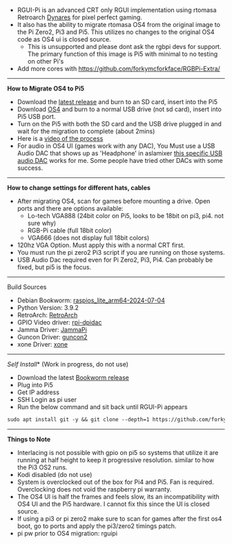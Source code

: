 - RGUI-Pi is an advanced CRT only RGUI implementation using rtomasa Retroarch [Dynares](https://github.com/forkymcforkface/RetroArch/edit/master/dynaresinfo.md) for pixel perfect gaming. 
- It also has the ability to migrate rtomasa OS4 from the original image to the Pi Zero2, Pi3 and Pi5. This utilizes no changes to the original OS4 code as OS4 ui is closed source.
   - This is unsupported and please dont ask the rgbpi devs for support. The primary function of this image is Pi5 with minimal to no testing on other Pi's
- Add more cores with https://github.com/forkymcforkface/RGBPi-Extra/
------------------------
**How to Migrate OS4 to Pi5**
- Download the [latest release](https://github.com/forkymcforkface/RGUI-Pi/releases) and burn to an SD card, insert into the Pi5
- Download [OS4](https://www.rgb-pi.com/#os) and burn to a normal USB drive (not sd card), insert into Pi5 USB port.
- Turn on the Pi5 with both the SD card and the USB drive plugged in and wait for the migration to complete (about 2mins)
- Here is a [video of the process](https://youtu.be/CJom1TIRI6g) 
- For audio in OS4 UI (games work with any DAC), You Must use a USB Audio DAC that shows up as 'Headphone' in aslamixer [this specific USB audio DAC](https://a.co/d/2eTi2mp) works for me. Some people have tried other DACs with some success. 

------------------------
**How to change settings for different hats, cables**
- After migrating OS4, scan for games before mounting a drive. Open ports and there are options available:
   - Lo-tech VGA888 (24bit color on Pi5, looks to be 18bit on pi3, pi4. not sure why)
   - RGB-Pi cable (full 18bit color)
   - VGA666 (does not display full 18bit colors)
- 120hz VGA Option. Must apply this with a normal CRT first.
- You must run the pi zero2 Pi3 script if you are running on those systems.
- USB Audio Dac required even for Pi Zero2, Pi3, Pi4. Can probably be fixed, but pi5 is the focus. 
------------------------
Build Sources
- Debian Bookworm: [raspios_lite_arm64-2024-07-04](https://downloads.raspberrypi.com/raspios_lite_arm64/images/)
- Python Version: 3.9.2
- RetroArch: [RetroArch](https://github.com/forkymcforkface/RetroArch)
- GPIO Video driver: [rpi-dpidac](https://github.com/forkymcforkface/rpi-dpidac)
- Jamma Driver: [JammaPi](https://github.com/forkymcforkface/JammaPi)
- Guncon Driver: [guncon2](https://github.com/rtomasa/guncon2)
- xone Driver: [xone](https://github.com/forkymcforkface/xone)
------------------------


*Self Install** (Work in progress, do not use)
   - Download the latest [Bookworm release](https://downloads.raspberrypi.com/raspios_lite_arm64/images/)
   - Plug into Pi5
   - Get IP address
   - SSH Login as pi user
   - Run the below command and sit back until RGUI-Pi appears
   ```markdown
   sudo apt install git -y && git clone --depth=1 https://github.com/forkymcforkface/RGUI-Pi.git && cd RGUI-Pi && chmod +x Install-RGUI.sh && ./Install-RGUI.sh
   ```
--------------------
 
**Things to Note**
- Interlacing is not possible with gpio on pi5 so systems that utilize it are running at half height to keep it progressive resolution. similar to how the Pi3 OS2 runs. 
- Kodi disabled (do not use)
- System is overclocked out of the box for Pi4 and Pi5. Fan is required. Overclocking does not void the raspberry pi warranty. 
- The OS4 UI is half the frames and feels slow, its an incompatibility with OS4 UI and the Pi5 hardware. I cannot fix this since the UI is closed source.
- If using a pi3 or pi zero2 make sure to scan for games after the first os4 boot, go to ports and apply the pi3/zero2 timings patch.
- pi pw prior to OS4 migration: rguipi
